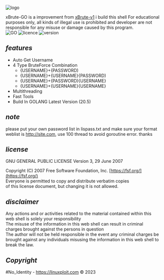 ![logo](https://raw.githubusercontent.com/yon3zu/xBrute-GO/main/xbrutego.png)

xBrute-GO is a improvement from [xBrute-v1](https://github.com/yon3zu/xbrute-v1) i build this shell For educational purposes only, all kinds of illegal use is prohibited and developer are not responsible for any misuse or damage caused by this program.<br/>
![GO](https://img.shields.io/badge/GO-20.5-bf616a?style=flat-square)
![licence](https://img.shields.io/badge/LICENE-GPL3.0-ebcb8b?style=flat-square)
![version](https://img.shields.io/badge/VERSION-1.2.1-a3be8c?style=flat-square)

## _features_

- Auto Get Username
- 4 Type BruteForce Combination
  - {USERNAME}+{PASSWORD)
  - {USERNAME}+{USERNAME}{PASSWORD)
  - {USERNAME}+{PASSWORD){USERNAME}
  - {USERNAME}+{USERNAME}{USERNAME}
- Multithreading
- Fast Tools
- Build In GOLANG Latest Version (20.5)

## _note_
please put your own password list in lispass.txt and make sure your format weblist is http://site.com, use 100 thread to avoid goroutine error. thanks

## _license_

GNU GENERAL PUBLIC LICENSE
Version 3, 29 June 2007

 Copyright (C) 2007 Free Software Foundation, Inc. [https://fsf.org/](https://fsf.org/)<br>
 Everyone is permitted to copy and distribute verbatim copies<br>
 of this license document, but changing it is not allowed.

## _disclaimer_

Any actions and or activities related to the material contained within this web shell is solely your responsibility<br/>
The misuse of the information in this web shell can result in criminal charges brought against the persons in question<br/>
The author will not be held responsible in the event any criminal charges be brought against any individuals misusing the information in this web shell to break the law.

## _Copyright_
#No_Identity - https://linuxploit.com &copy; 2023
